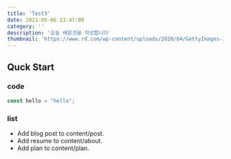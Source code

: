 ```yaml
---
title: 'Test3'
date: 2021-05-06 23:47:00
category: ''
description: '오늘 배운것을 작성합니다'
thumbnail: 'https://www.rd.com/wp-content/uploads/2020/04/GettyImages-1142330016.jpg'
---
```


## Quck Start

### code

```javascript
const hello = "hello";
```
### list

- Add blog post to content/post.
- Add resume to content/about.
- Add plan to content/plan.
